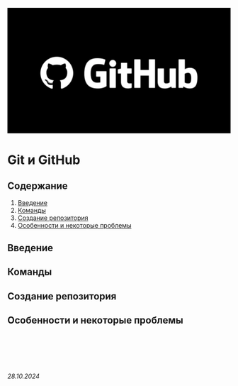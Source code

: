 ![github](../assets/github-logo.png)

# **Git и GitHub**

## Содержание

1. [Введение](./README.md#введение)
2. [Команды](./README.md#команды)
3. [Создание репозитория](./README.md#создание-репозитория)
4. [Особенности и некоторые проблемы](./README.md#особенности-и-некоторые-проблемы)

## Введение

## Команды

## Создание репозитория

## Особенности и некоторые проблемы

<br><br>
<br><br>

###### 28.10.2024